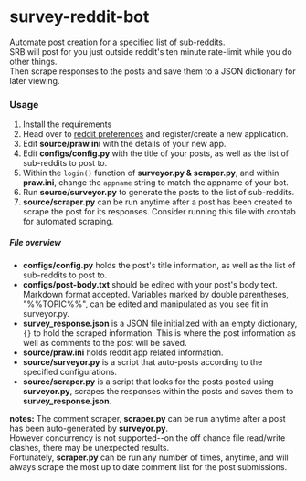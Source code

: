 # survey-reddit-bot

Automate post creation for a specified list of sub-reddits.  
SRB will post for you just outside reddit's ten minute rate-limit while you do other things.  
Then scrape responses to the posts and save them to a JSON dictionary for later viewing.  

### Usage 
1) Install the requirements
2) Head over to [reddit preferences](https://www.reddit.com/prefs/apps/) and register/create a new application.  
3) Edit __source/praw.ini__ with the details of your new app.  
4) Edit __configs/config.py__ with the title of your posts, as well as the list of sub-reddits to post to.  
5) Within the `login()` function of __surveyor.py & scraper.py__, and within __praw.ini__, change the `appname` string to match the appname of your bot.  
6) Run __source/surveyor.py__ to generate the posts to the list of sub-reddits.  
7) __source/scraper.py__ can be run anytime after a post has been created to scrape the post for its responses. Consider running this file with crontab for automated scraping. 


##### File overview  
- __configs/config.py__ holds the post's title information, as well as the list of sub-reddits to post to.  
- __configs/post-body.txt__ should be edited with your post's body text. Markdown format accepted. Variables marked by double parentheses, "%%TOPIC%%", can be edited and manipulated as you see fit in surveyor.py.  
- __survey_response.json__ is a JSON file initialized with an empty dictionary, `{}` to hold the scraped information. This is where the post information as well as comments to the post will be saved.  
- __source/praw.ini__ holds reddit app related information.  
- __source/surveyor.py__ is a script that auto-posts according to the specified configurations.  
- __source/scraper.py__ is a script that looks for the posts posted using __surveyor.py__, scrapes the responses within the posts and saves them to __survey_response.json__.  

__notes:__ The comment scraper, __scraper.py__ can be run anytime after a post has been auto-generated by __surveyor.py__.  
However concurrency is not supported--on the off chance file read/write clashes, there may be unexpected results.  
Fortunately, __scraper.py__ can be run any number of times, anytime, and will always scrape the most up to date comment list for the post submissions. 
